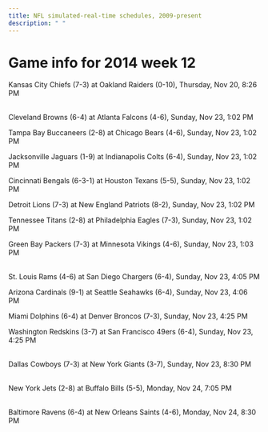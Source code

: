 ```yaml
---
title: NFL simulated-real-time schedules, 2009-present
description: " "
---
```


# Game info for 2014 week 12

Kansas City Chiefs (7-3) at Oakland Raiders (0-10), Thursday, Nov 20, 8:26 PM

<br/>Cleveland Browns (6-4) at Atlanta Falcons (4-6), Sunday, Nov 23, 1:02 PM

Tampa Bay Buccaneers (2-8) at Chicago Bears (4-6), Sunday, Nov 23, 1:02 PM

Jacksonville Jaguars (1-9) at Indianapolis Colts (6-4), Sunday, Nov 23, 1:02 PM

Cincinnati Bengals (6-3-1) at Houston Texans (5-5), Sunday, Nov 23, 1:02 PM

Detroit Lions (7-3) at New England Patriots (8-2), Sunday, Nov 23, 1:02 PM

Tennessee Titans (2-8) at Philadelphia Eagles (7-3), Sunday, Nov 23, 1:02 PM

Green Bay Packers (7-3) at Minnesota Vikings (4-6), Sunday, Nov 23, 1:03 PM

<br/>St. Louis Rams (4-6) at San Diego Chargers (6-4), Sunday, Nov 23, 4:05 PM

Arizona Cardinals (9-1) at Seattle Seahawks (6-4), Sunday, Nov 23, 4:06 PM

Miami Dolphins (6-4) at Denver Broncos (7-3), Sunday, Nov 23, 4:25 PM

Washington Redskins (3-7) at San Francisco 49ers (6-4), Sunday, Nov 23, 4:25 PM

<br/>Dallas Cowboys (7-3) at New York Giants (3-7), Sunday, Nov 23, 8:30 PM

<br/>New York Jets (2-8) at Buffalo Bills (5-5), Monday, Nov 24, 7:05 PM

<br/>Baltimore Ravens (6-4) at New Orleans Saints (4-6), Monday, Nov 24, 8:30 PM

